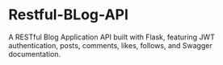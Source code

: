 # Restful-BLog-API
A RESTful Blog Application API built with Flask, featuring JWT authentication, posts, comments, likes, follows, and Swagger documentation.
